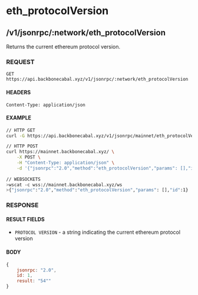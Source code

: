 # eth_protocolVersion

## /v1/jsonrpc/:network/eth_protocolVersion

Returns the current ethereum protocol version.

### REQUEST

`GET https://api.backbonecabal.xyz/v1/jsonrpc/:network/eth_protocolVersion`

#### HEADERS

`Content-Type: application/json`

#### EXAMPLE
```bash
// HTTP GET
curl -G https://api.backbonecabal.xyz/v1/jsonrpc/mainnet/eth_protocolVersion

// HTTP POST
curl https://mainnet.backbonecabal.xyz/ \
    -X POST \
    -H "Content-Type: application/json" \
    -d '{"jsonrpc":"2.0","method":"eth_protocolVersion","params": [],"id":1}'
    
// WEBSOCKETS
>wscat -c wss://mainnet.backbonecabal.xyz/ws 
>{"jsonrpc":"2.0","method":"eth_protocolVersion","params": [],"id":1}
```

### RESPONSE

#### RESULT FIELDS
- `PROTOCOL VERSION` - a string indicating the current ethereum protocol version

#### BODY

```js
{
    jsonrpc: "2.0",
    id: 1,
    result: "54""
}
```
